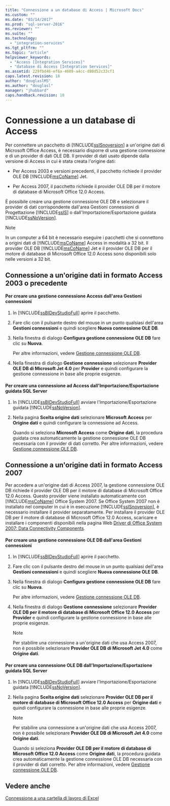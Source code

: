 ```yaml
---
title: "Connessione a un database di Access | Microsoft Docs"
ms.custom: ""
ms.date: "03/14/2017"
ms.prod: "sql-server-2016"
ms.reviewer: ""
ms.suite: ""
ms.technology: 
  - "integration-services"
ms.tgt_pltfrm: ""
ms.topic: "article"
helpviewer_keywords: 
  - "Access [Integration Services]"
  - "database di Access [Integration Services]"
ms.assetid: 229fbd46-ef6a-4609-a4cc-d80d52c33cf1
caps.latest.revision: 18
author: "douglaslMS"
ms.author: "douglasl"
manager: "jhubbard"
caps.handback.revision: 18
---
```

# Connessione a un database di Access
  Per connettere un pacchetto di [!INCLUDE[ssISnoversion](../../includes/ssisnoversion-md.md)] a un'origine dati di Microsoft Office Access, è necessario disporre di una gestione connessione e di un provider di dati OLE DB. Il provider di dati usato dipende dalla versione di Access in cui è stata creata l'origine dati:  
  
-   Per Access 2003 e versioni precedenti, il pacchetto richiede il provider OLE DB [!INCLUDE[msCoName](../../includes/msconame-md.md)] Jet.  
  
-   Per Access 2007, il pacchetto richiede il provider OLE DB per il motore di database di Microsoft Office 12.0 Access.  
  
 È possibile creare una gestione connessione OLE DB e selezionare il provider di dati corrispondente dall'area Gestioni connessioni di Progettazione [!INCLUDE[ssIS](../../includes/ssis-md.md)] o dall'Importazione/Esportazione guidata [!INCLUDE[ssNoVersion](../../includes/ssnoversion-md.md)].  
  
> [!NOTE]  
>  In un computer a 64 bit è necessario eseguire i pacchetti che si connettono a origini dati di [!INCLUDE[msCoName](../../includes/msconame-md.md)] Access in modalità a 32 bit. Il provider OLE DB [!INCLUDE[msCoName](../../includes/msconame-md.md)] Jet e il provider OLE DB per il motore di database di Microsoft Office 12.0 Access sono disponibili solo nelle versioni a 32 bit.  
  
## Connessione a un'origine dati in formato Access 2003 o precedente  
  
#### Per creare una gestione connessione Access dall'area Gestioni connessioni  
  
1.  In [!INCLUDE[ssBIDevStudioFull](../../includes/ssbidevstudiofull-md.md)] aprire il pacchetto.  
  
2.  Fare clic con il pulsante destro del mouse in un punto qualsiasi dell'area **Gestioni connessioni** e quindi scegliere **Nuova connessione OLE DB**.  
  
3.  Nella finestra di dialogo **Configura gestione connessione OLE DB** fare clic su **Nuova**.  
  
     Per altre informazioni, vedere [Gestione connessione OLE DB](../../integration-services/connection-manager/ole-db-connection-manager.md).  
  
4.  Nella finestra di dialogo **Gestione connessione** selezionare **Provider OLE DB di Microsoft Jet 4.0** per **Provider** e quindi configurare la gestione connessione in base alle proprie esigenze.  
  
#### Per creare una connessione ad Access dall'Importazione/Esportazione guidata SQL Server  
  
1.  In [!INCLUDE[ssBIDevStudioFull](../../includes/ssbidevstudiofull-md.md)] avviare l'Importazione/Esportazione guidata [!INCLUDE[ssNoVersion](../../includes/ssnoversion-md.md)].  
  
2.  Nella pagina **Scelta origine dati** selezionare **Microsoft Access** per **Origine dati** e quindi configurare la connessione ad Access.  
  
     Quando si seleziona **Microsoft Access** come **Origine dati**, la procedura guidata crea automaticamente la gestione connessione OLE DB necessaria con il provider di dati corretto. Per altre informazioni, vedere [Gestione connessione OLE DB](../../integration-services/connection-manager/ole-db-connection-manager.md).  
  
## Connessione a un'origine dati in formato Access 2007  
 Per accedere a un'origine dati di Access 2007, la gestione connessione OLE DB richiede il provider OLE DB per il motore di database di Microsoft Office 12.0 Access. Questo provider viene installato automaticamente con [!INCLUDE[msCoName](../../includes/msconame-md.md)] Office System 2007. Se Office System 2007 non è installato nel computer in cui è in esecuzione [!INCLUDE[ssISnoversion](../../includes/ssisnoversion-md.md)], è necessario installare il provider separatamente. Per installare il provider OLE DB per il motore di database di Microsoft Office 12.0 Access, scaricare e installare i componenti disponibili nella pagina Web [Driver di Office System 2007: Data Connectivity Components](http://go.microsoft.com/fwlink/?LinkId=98155).  
  
#### Per creare una gestione connessione OLE DB dall'area Gestioni connessioni  
  
1.  In [!INCLUDE[ssBIDevStudioFull](../../includes/ssbidevstudiofull-md.md)] aprire il pacchetto.  
  
2.  Fare clic con il pulsante destro del mouse in un punto qualsiasi dell'area **Gestioni connessioni** e quindi scegliere **Nuova connessione OLE DB**.  
  
3.  Nella finestra di dialogo **Configura gestione connessione OLE DB** fare clic su **Nuova**.  
  
     Per altre informazioni, vedere [Gestione connessione OLE DB](../../integration-services/connection-manager/ole-db-connection-manager.md).  
  
4.  Nella finestra di dialogo **Gestione connessione** selezionare **Provider OLE DB per il motore di database di Microsoft Office 12.0 Access** per **Provider** e quindi configurare la gestione connessione in base alle proprie esigenze.  
  
    > [!NOTE]  
    >  Per stabilire una connessione a un'origine dati che usa Access 2007, non è possibile selezionare **Provider OLE DB di Microsoft Jet 4.0** come **Origine dati**.  
  
#### Per creare una connessione OLE DB dall'Importazione/Esportazione guidata SQL Server  
  
1.  In [!INCLUDE[ssBIDevStudioFull](../../includes/ssbidevstudiofull-md.md)] avviare l'Importazione/Esportazione guidata [!INCLUDE[ssNoVersion](../../includes/ssnoversion-md.md)].  
  
2.  Nella pagina **Scelta origine dati** selezionare **Provider OLE DB per il motore di database di Microsoft Office 12.0 Access** per **Origine dati** e quindi configurare la connessione in base alle proprie esigenze.  
  
    > [!NOTE]  
    >  Per stabilire una connessione a un'origine dati che usa Access 2007, non è possibile selezionare **Provider OLE DB di Microsoft Jet 4.0** come **Origine dati**.  
  
     Quando si seleziona **Provider OLE DB per il motore di database di Microsoft Office 12.0 Access** come **Origine dati**, la procedura guidata crea automaticamente la gestione connessione OLE DB necessaria con il provider di dati corretto. Per altre informazioni, vedere [Gestione connessione OLE DB](../../integration-services/connection-manager/ole-db-connection-manager.md).  
  
## Vedere anche  
 [Connessione a una cartella di lavoro di Excel](../../integration-services/connection-manager/connect-to-an-excel-workbook.md)  
  
  